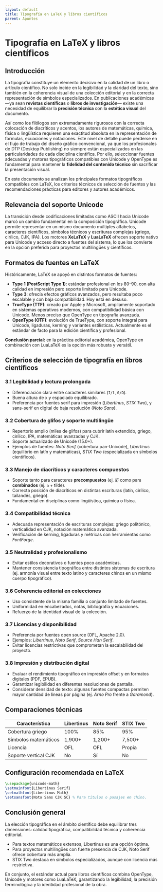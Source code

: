 ```yaml
---
layout: default
title: Tipografía en LaTeX y libros científicos
parent: Apuntes
---
```


# Tipografía en LaTeX y libros científicos

## Introducción
La tipografía constituye un elemento decisivo en la calidad de un libro o artículo científico. No solo incide en la legibilidad y la claridad del texto, sino también en la coherencia visual de una colección editorial y en la correcta representación de símbolos especializados. En publicaciones académicas —ya sean **revistas científicas** o **libros de investigación**— existe una necesidad de equilibrar la **precisión técnica** con la **estética visual** del documento.

Así como los filólogos son extremadamente rigurosos con la correcta colocación de diacríticos y acentos, los autores de matemáticas, química, física o lingüística requieren una exactitud absoluta en la representación de fórmulas, ecuaciones y notaciones. Este nivel de detalle puede perderse en el flujo de trabajo del diseño gráfico convencional, ya que los profesionales de DTP (Desktop Publishing) no siempre están especializados en las particularidades de cada disciplina científica. Por ello, seleccionar fuentes adecuadas y motores tipográficos compatibles con Unicode y OpenType es fundamental para mantener la **fidelidad del contenido técnico** sin sacrificar la presentación visual.

En este documento se analizan los principales formatos tipográficos compatibles con LaTeX, los criterios técnicos de selección de fuentes y las recomendaciones prácticas para editores y autores académicos.

## Relevancia del soporte Unicode
La transición desde codificaciones limitadas como ASCII hacia Unicode marcó un cambio fundamental en la composición tipográfica. Unicode permite representar en un mismo documento múltiples alfabetos, caracteres científicos, símbolos técnicos y escrituras complejas (griego, cirílico, CJK, IPA).
Los motores **XeLaTeX** y **LuaLaTeX** ofrecen soporte nativo para Unicode y acceso directo a fuentes del sistema, lo que los convierte en la opción preferida para proyectos multilingües y científicos.

## Formatos de fuentes en LaTeX
Históricamente, LaTeX se apoyó en distintos formatos de fuentes:

- **Type 1 (PostScript Type 1)**: estándar profesional en los 80–90, con alta calidad en impresión pero soporte limitado para Unicode.
- **Type 3**: ofrecía efectos gráficos avanzados, pero resultaba poco escalable y con baja compatibilidad. Hoy está en desuso.
- **TrueType (TTF)**: creado por Apple y Microsoft, ampliamente soportado en sistemas operativos modernos, con compatibilidad básica con Unicode. Menos preciso que OpenType en tipografía avanzada.
- **OpenType (OTF)**: evolución de TrueType, con soporte integral para Unicode, ligaduras, kerning y variantes estilísticas. Actualmente es el estándar de facto para la edición científica y profesional.

**Conclusión parcial:** en la práctica editorial académica, OpenType en combinación con LuaLaTeX es la opción más robusta y versátil.

## Criterios de selección de tipografía en libros científicos

### 3.1 Legibilidad y lectura prolongada
- Diferenciación clara entre caracteres similares (`I/l`, `0/O`).
- Buena altura de x y espaciado equilibrado.
- Preferencia por fuentes serif para impresión (*Libertinus*, *STIX Two*), y sans-serif en digital de baja resolución (*Noto Sans*).

### 3.2 Cobertura de glifos y soporte multilingüe
- Repertorio amplio (miles de glifos) para cubrir latín extendido, griego, cirílico, IPA, matemáticas avanzadas y CJK.
- Soporte actualizado de Unicode (15.0+).
- Ejemplos de fuentes: *Noto Serif* (cobertura pan-Unicode), *Libertinus* (equilibrio en latín y matemáticas), *STIX Two* (especializada en símbolos científicos).

### 3.3 Manejo de diacríticos y caracteres compuestos
- Soporte tanto para caracteres **precompuestos** (ej. `ắ`) como para **combinados** (ej. `a` + tilde).
- Correcta posición de diacríticos en distintas escrituras (latín, cirílico, tailandés, griego).
- Fundamental en disciplinas como lingüística, química o física.

### 3.4 Compatibilidad técnica
- Adecuada representación de escrituras complejas: griego politónico, verticalidad en CJK, notación matemática avanzada.
- Verificación de kerning, ligaduras y métricas con herramientas como *FontForge*.

### 3.5 Neutralidad y profesionalismo
- Evitar estilos decorativos o fuentes poco académicas.
- Mantener consistencia tipográfica entre distintos sistemas de escritura (ej. armonía visual entre texto latino y caracteres chinos en un mismo cuerpo tipográfico).

### 3.6 Coherencia editorial en colecciones
- Uso consistente de la misma familia o conjunto limitado de fuentes.
- Uniformidad en encabezados, notas, bibliografía y ecuaciones.
- Refuerzo de la identidad visual de la colección.

### 3.7 Licencias y disponibilidad
- Preferencia por fuentes open source (OFL, Apache 2.0).
- Ejemplos: *Libertinus*, *Noto Serif*, *Source Han Serif*.
- Evitar licencias restrictivas que comprometan la escalabilidad del proyecto.

### 3.8 Impresión y distribución digital
- Evaluar el rendimiento tipográfico en impresión offset y en formatos digitales (PDF, EPUB).
- Garantizar legibilidad en diferentes resoluciones de pantalla.
- Considerar densidad de texto: algunas fuentes compactas permiten mayor cantidad de líneas por página (ej. *Arno Pro* frente a *Garamond*).

## Comparaciones técnicas

| Característica         | Libertinus | Noto Serif | STIX Two |
|------------------------|------------|------------|----------|
| Cobertura griego       | 100%       | 85%        | 95%      |
| Símbolos matemáticos   | 1,900+     | 1,200+     | 7,500+   |
| Licencia               | OFL        | OFL        | Propia   |
| Soporte vertical CJK   | No         | Sí         | No       |

## Configuración recomendada en LaTeX

```latex
\usepackage{unicode-math}
\setmainfont{Libertinus Serif}
\setmathfont{Libertinus Math}
\setsansfont{Noto Sans CJK SC} % Para títulos o pasajes en chino.
```

## Conclusión general

La elección tipográfica en el ámbito científico debe equilibrar tres dimensiones: calidad tipográfica, compatibilidad técnica y coherencia editorial.
- Para textos matemáticos extensos, Libertinus es una opción óptima.
- Para proyectos multilingües con fuerte presencia de CJK, Noto Serif ofrece cobertura más amplia.
- STIX Two destaca en símbolos especializados, aunque con licencia más restrictiva.

En conjunto, el estándar actual para libros científicos combina OpenType, Unicode y motores como LuaLaTeX, garantizando la legibilidad, la precisión terminológica y la identidad profesional de la obra.
